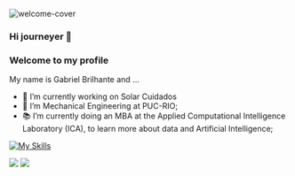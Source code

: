 
![welcome-cover](https://github.com/user-attachments/assets/8634a493-4070-4996-82a6-c30cf9bcbe6e)

### Hi journeyer 👋

### Welcome to my profile

My name is Gabriel Brilhante and ...


- 🔭 I’m currently working on Solar Cuidados
- 🌱 I’m Mechanical Engineering at PUC-RIO; 
- 📚 I’m currently doing an MBA at the Applied Computational Intelligence Laboratory (ICA), to learn more about data and Artificial Intelligence;

  
[![My Skills](https://skillicons.dev/icons?i=py,postgres,matlab,github)](https://skillicons.dev)

<div> 
   <a href="https://www.linkedin.com/in/gabriel-brilhante" target="_blank"><img src="https://img.shields.io/badge/-LinkedIn-%230077B5?style=for-the-badge&logo=linkedin&logoColor=white" target="_blank"></a> 
  <a href="https://www.instagram.com/brilhantegabriel" target="_blank"><img src="https://img.shields.io/badge/-Instagram-%23E4405F?style=for-the-badge&logo=instagram&logoColor=white" target="_blank"></a>
 
</div>



  
